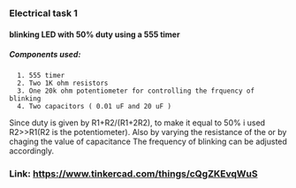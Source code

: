 ### Electrical task 1
#### blinking LED with 50% duty using a 555 timer
##### Components used:
      1. 555 timer
      2. Two 1K ohm resistors
      3. One 20k ohm potentiometer for controlling the frquency of blinking
      4. Two capacitors ( 0.01 uF and 20 uF )
      
Since duty is given by R1+R2/(R1+2R2), to make it equal to 50% i used 
R2>>R1(R2 is the potentiometer). Also by varying the resistance of the or by chaging the value of capacitance
The frequency of blinking can be adjusted accordingly.

### Link: https://www.tinkercad.com/things/cQgZKEvqWuS
